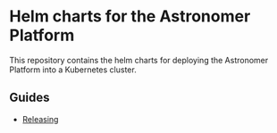 # Helm charts for the Astronomer Platform

This repository contains the helm charts for deploying the Astronomer Platform into a Kubernetes cluster.

## Guides

- [Releasing](https://github.com/astronomerio/helm.astronomer.io/blob/master/RELEASING.md)
